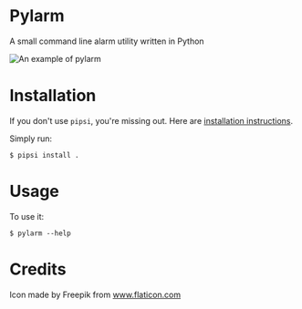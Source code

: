 # Pylarm

A small command line alarm utility written in Python

![An example of pylarm]


# Installation

If you don't use `pipsi`, you're missing out.
Here are [installation instructions](https://github.com/mitsuhiko/pipsi#readme).

Simply run:

    $ pipsi install .


# Usage

To use it:

    $ pylarm --help


# Credits
Icon made by Freepik from www.flaticon.com 

[An example of pylarm]: (pylarm/resources/pylarm_in_action.png)
